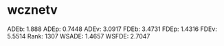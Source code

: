 # wcznetv

ADEb: 1.888
ADEp: 0.7448
ADEv: 3.0917
FDEb: 3.4731
FDEp: 1.4316
FDEv: 5.5514
Rank: 1307
WSADE: 1.4657
WSFDE: 2.7047